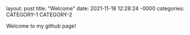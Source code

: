 layout: post
title: "Welcome"
date: 2021-11-18 12:28:24 -0000
categories: CATEGORY-1 CATEGORY-2

Welcome to my github page!
